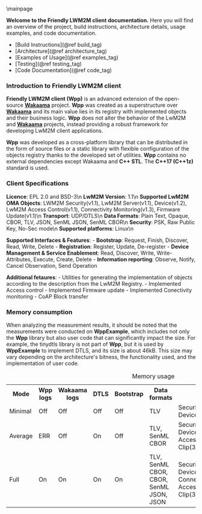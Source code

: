 \mainpage

**Welcome to the Friendly LWM2M client documentation.** Here you will find an overview of the project, build instructions, architecture details, usage examples, and code documentation.

- [Build Instructions](@ref build_tag)
- [Architecture](@ref architecture_tag)
- [Examples of Usage](@ref examples_tag)
- [Testing](@ref testing_tag)
- [Code Documentation](@ref code_tag)

### Introduction to Friendly LWM2M client
**Friendly LWM2M client (Wpp)** is an advanced extension of the open-source [**Wakaama**](https://github.com/eclipse/wakaama) project. **Wpp**  was created as a superstructure over [**Wakaama**](https://github.com/eclipse/wakaama) and its main value lies in its registry with implemented objects and their business logic. **Wpp** does not alter the behavior of the LwM2M and [**Wakaama**](https://github.com/eclipse/wakaama) projects, instead providing a robust framework for developing LwM2M client applications.

**Wpp** was developed as a cross-platform library that can be distributed in the form of source files or a static library with flexible configuration of the objects registry thanks to the developed set of utilities. **Wpp** contains no external dependencies except Wakaama and **C++ STL**. The **C++17 (C++1z)** standard is used.

### Client Specifications

**Licence**: EPL 2.0 and BSD-3\n
**LwM2M Version**: 1.1\n
**Supported  LwM2M OMA Objects**: LWM2M Security(v1.1), LwM2M Server(v1.1), Device(v1.2), LwM2M Access Control(v1.1), Connectivity Monitoring(v1.3), Firmware Update(v1.1)\n
**Transport**: UDP/DTLS\n
**Data Formats**: Plain Text, Opaque, CBOR, TLV, JSON, SenML JSON, SenML CBOR\n
**Security**: PSK, Raw Public Key, No-Sec mode\n
**Supported platforms**: Linux\n

**Supported Interfaces & Features**:
    - **Bootstrap**: Request, Finish, Discover, Read, Write, Delete
    - **Registration**: Register, Update, De-register
    - **Device Management & Service Enablement**: Read, Discover, Write, Write-Attributes, Execute, Create, Delete
    - **Information reporting**: Observe, Notify, Cancel Observation, Send Operation

**Additional fetaures**: 
    - Utilities for generating the implementation of objects according to the description from the LwM2M Registry.
    - Implemented Access control
    - Implemented Firmware update
    - Implemented Conectivity monitoring 
    - CoAP Block transfer

### Memory consumption
When analyzing the measurement results, it should be noted that the measurements were conducted on **WppExample**, which includes not only the **Wpp** library but also user code that can significantly impact the size. For example, the tinydtls library is not part of **Wpp**, but it is used by **WppExample** to implement DTLS, and its size is about 46kB. This size may vary depending on the architecture's bitness, the functionality used, and the implementation of user code.

<table>
<caption id="multi_row">Memory usage</caption>
<tr><th>Mode <th>Wpp logs <th>Wakaama logs <th>DTLS <th>Bootstrap <th>Data formats <th>Objects <th>RAM <th>Flash
<tr><td>Minimal <td>Off <td>Off <td>Off <td>Off <td>TLV <td>Security(0), Server(1), Device(3) <td>8.1 kB <td>91 kB
<tr><td>Average <td>ERR <td>Off <td>On <td>Off <td>TLV, SenML CBOR <td>Security(0), Server(1), Device(3),Connectivity(4), Access(2), Audio Clip(3339), Firmware (5) <td>21.2 kB <td>181.5 kB
<tr><td>Full <td>On <td>On <td>On <td>On <td>TLV, SenML CBOR, CBOR, SenML JSON, JSON <td>Security(0), Server(1), Device(3), Connectivity(4), Access(2), Audio Clip(3339), Firmware (5) <td>26 kB <td>255.7 kB
</table>